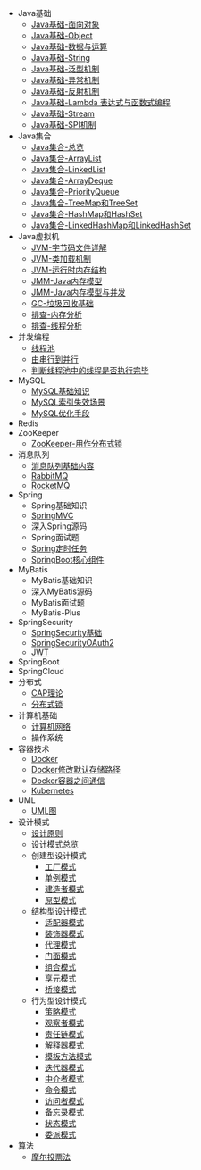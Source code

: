 - Java基础
  - [Java基础-面向对象](docs/Java基础/面向对象.md)
  - [Java基础-Object](docs/Java基础/Object.md)
  - [Java基础-数据与运算](docs/Java基础/数据与运算.md)
  - [Java基础-String](docs/Java基础/String.md)
  - [Java基础-泛型机制](docs/Java基础/泛型机制.md)
  - [Java基础-异常机制](docs/Java基础/异常机制.md)
  - [Java基础-反射机制](docs/Java基础/反射机制.md)
  - [Java基础-Lambda 表达式与函数式编程](docs/Java基础/Lambda表达式与函数式编程.md)
  - [Java基础-Stream](docs/Java基础/Stream.md)
  - [Java基础-SPI机制](docs/Java基础/SPI机制.md)
- Java集合
  - [Java集合-总览](docs/Java集合/总览.md)
  - [Java集合-ArrayList](docs/Java集合/ArrayList.md)
  - [Java集合-LinkedList](docs/Java集合/LinkedList.md)
  - [Java集合-ArrayDeque](docs/Java集合/ArrayDeque.md)
  - [Java集合-PriorityQueue](docs/Java集合/PriorityQueue.md)
  - [Java集合-TreeMap和TreeSet](docs/Java集合/TreeMap&TreeSet.md)
  - [Java集合-HashMap和HashSet](docs/Java集合/HashMap&HashSet.md)
  - [Java集合-LinkedHashMap和LinkedHashSet](docs/Java集合/LinkedHashMap&LinkedHashSet.md)
- Java虚拟机
  - [JVM-字节码文件详解](docs/Java虚拟机/字节码文件.md)
  - [JVM-类加载机制](docs/Java虚拟机/类加载机制.md)
  - [JVM-运行时内存结构](docs/Java虚拟机/运行时内存结构)
  - [JMM-Java内存模型](docs/Java虚拟机/物理内存模型)
  - [JMM-Java内存模型与并发](docs/Java虚拟机/Java内存模型与并发)
  - [GC-垃圾回收基础](docs/Java虚拟机/垃圾回收基础.md)
  - [排查-内存分析](docs/Java虚拟机/内存分析.md)
  - [排查-线程分析](docs/Java虚拟机/线程堆栈分析.md)
- 并发编程
  - [线程池](docs/并发/线程池.md)
  - [由串行到并行](docs/并发/由串行到并行.md)
  - [判断线程池中的线程是否执行完毕](docs/并发/判断线程池中的线程是否执行完毕.md)
- MySQL
  - [MySQL基础知识](docs/MySQL/MySQL.md)
  - [MySQL索引失效场景](docs/MySQL/MySQL索引失效场景.md)
  - [MySQL优化手段](docs/MySQL/MySQL优化.md)
- Redis
- ZooKeeper
  - [ZooKeeper-用作分布式锁](docs/ZooKeeper分布式锁.md)
- 消息队列
  - [消息队列基础内容](docs/消息队列/MessageQueue.md)
  - [RabbitMQ](docs/消息队列/RabbitMQ.md)
  - [RocketMQ](docs/消息队列/RocketMQ.md)
- Spring
  - Spring基础知识
  - [SpringMVC](docs/Spring/SpringMVC.md)
  - 深入Spring源码
  - Spring面试题
  - [Spring定时任务](docs/Spring/Spring定时任务.md)
  - [SpringBoot核心组件](docs/Spring/SpringBoot核心组件.md)
- MyBatis
  - MyBatis基础知识
  - 深入MyBatis源码
  - MyBatis面试题
  - MyBatis-Plus
- SpringSecurity
  - [SpringSecurity基础](docs/SpringSecurity/SpringSecurity.md)
  - [SpringSecurityOAuth2](docs/SpringSecurity/OAuth2.md)
  - [JWT](docs/SpringSecurity/JWT.md)
- SpringBoot
- SpringCloud
- 分布式
  - [CAP理论](docs/分布式/CAP理论.md)
  - [分布式锁](docs/分布式/分布式锁.md)
- 计算机基础
  - [计算机网络](docs/网络/Network.md)
  - 操作系统
- 容器技术
  - [Docker](docs/容器/Docker.md)
  - [Docker修改默认存储路径](docs/容器/Docker修改默认存储路径.md)
  - [Docker容器之间通信](docs/容器/Docker容器之间通信.md)
  - [Kubernetes](docs/容器/Kubernetes.md)
- UML
  - [UML图](docs/UML.md)
- 设计模式
  - [设计原则](docs/设计模式/设计原则)
  - [设计模式总览](docs/设计模式/设计模式总览)
  - 创建型设计模式
    - [工厂模式](docs/设计模式/工厂模式)
    - [单例模式](docs/设计模式/单例模式)
    - [建造者模式](docs/设计模式/建造者模式)
    - [原型模式](docs/设计模式/原型模式)
  - 结构型设计模式
    - [适配器模式](docs/设计模式/适配器模式)
    - [装饰器模式](docs/设计模式/装饰器模式)
    - [代理模式](docs/设计模式/代理模式)
    - [门面模式](docs/设计模式/门面模式)
    - [组合模式](docs/设计模式/组合模式)
    - [享元模式](docs/设计模式/享元模式)
    - [桥接模式](docs/设计模式/桥接模式)
  - 行为型设计模式
    - [策略模式](docs/设计模式/策略模式)
    - [观察者模式](docs/设计模式/观察者模式)
    - [责任链模式](docs/设计模式/责任链模式)
    - [解释器模式](docs/设计模式/解释器模式)
    - [模板方法模式](docs/设计模式/模板方法模式)
    - [迭代器模式](docs/设计模式/迭代器模式)
    - [中介者模式](docs/设计模式/中介者模式)
    - [命令模式](docs/设计模式/命令模式)
    - [访问者模式](docs/设计模式/访问者模式)
    - [备忘录模式](docs/设计模式/备忘录模式)
    - [状态模式](docs/设计模式/状态模式)
    - [委派模式](docs/设计模式/委派模式)
- 算法
  - [摩尔投票法](docs/算法/摩尔投票法)